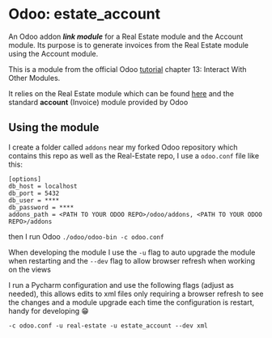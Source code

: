 # Odoo: estate_account
An Odoo addon ***link module*** for a Real Estate module and the Account module.  Its purpose is to generate invoices 
from the Real Estate module using the Account module.

This is a module from the official Odoo [tutorial](https://www.odoo.com/documentation/18.0/developer/tutorials/server_framework_101/13_other_module.html) 
chapter 13: Interact With Other Modules.

It relies on the Real Estate module which can be found [here](https://github.com/SirDukey/real-estate) and the standard 
**account** (Invoice) module provided by Odoo

## Using the module
I create a folder called `addons` near my forked Odoo repository which contains this repo as well as the Real-Estate 
repo, I use a `odoo.conf` file like this:

    [options]
    db_host = localhost
    db_port = 5432
    db_user = ****
    db_password = ****
    addons_path = <PATH TO YOUR ODOO REPO>/odoo/addons, <PATH TO YOUR ODOO REPO>/addons

then I run Odoo `./odoo/odoo-bin -c odoo.conf`

When developing the module I use the `-u` flag to auto upgrade the module when restarting and
the `--dev` flag to allow browser refresh when working on the views

I run a Pycharm configuration and use the following flags (adjust as needed), this allows edits to xml files only
requiring a browser refresh to see the changes and a module upgrade each time the configuration is restart, handy for 
developing :grin:

`-c odoo.conf -u real-estate -u estate_account --dev xml`